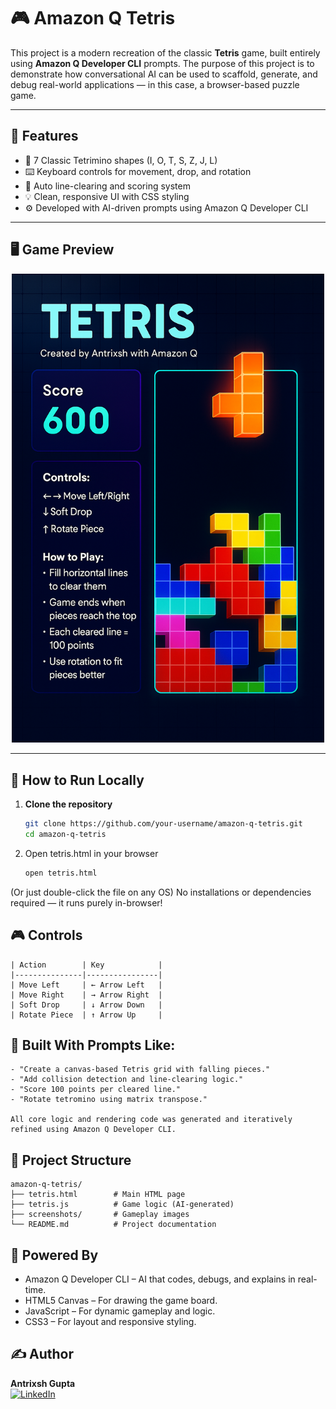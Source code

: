 # 🎮 Amazon Q Tetris

This project is a modern recreation of the classic **Tetris** game, built entirely using **Amazon Q Developer CLI** prompts. The purpose of this project is to demonstrate how conversational AI can be used to scaffold, generate, and debug real-world applications — in this case, a browser-based puzzle game.

---

## 📌 Features

- 🧱 7 Classic Tetrimino shapes (I, O, T, S, Z, J, L)
- ⌨️ Keyboard controls for movement, drop, and rotation
- 🧠 Auto line-clearing and scoring system
- 💡 Clean, responsive UI with CSS styling
- ⚙️ Developed with AI-driven prompts using Amazon Q Developer CLI

---

## 🖥️ Game Preview

<p align="center">
  <img src="screenshots/screenshot.png" alt="Tetris game preview" width="500"/>
</p>

---

## 🚀 How to Run Locally

1. **Clone the repository**
   ```bash
   git clone https://github.com/your-username/amazon-q-tetris.git
   cd amazon-q-tetris
2. Open tetris.html in your browser
   ```bash
   open tetris.html
  (Or just double-click the file on any OS)
  No installations or dependencies required — it runs purely in-browser!

## 🎮 Controls
```
| Action        | Key            |
|---------------|----------------|
| Move Left     | ← Arrow Left   |
| Move Right    | → Arrow Right  |
| Soft Drop     | ↓ Arrow Down   |
| Rotate Piece  | ↑ Arrow Up     |
```
## 🧠 Built With Prompts Like:
```
- "Create a canvas-based Tetris grid with falling pieces."
- "Add collision detection and line-clearing logic."
- "Score 100 points per cleared line."
- "Rotate tetromino using matrix transpose."

All core logic and rendering code was generated and iteratively refined using Amazon Q Developer CLI.
```
## 📂 Project Structure
```
amazon-q-tetris/
├── tetris.html        # Main HTML page
├── tetris.js          # Game logic (AI-generated)
├── screenshots/       # Gameplay images
└── README.md          # Project documentation
```

## 🤖 Powered By
- Amazon Q Developer CLI – AI that codes, debugs, and explains in real-time.
- HTML5 Canvas – For drawing the game board.
- JavaScript – For dynamic gameplay and logic.
- CSS3 – For layout and responsive styling.

## ✍️ Author

**Antrixsh Gupta**  
[![LinkedIn](https://img.shields.io/badge/LinkedIn-blue?logo=linkedin&style=flat)](https://www.linkedin.com/in/antrixshgupta/)
